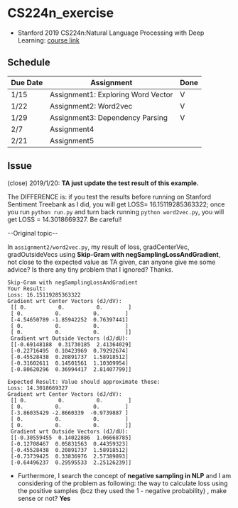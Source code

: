 # CS224n_exercise
- Stanford 2019 CS224n:Natural Language Processing with Deep Learning: [course link](http://web.stanford.edu/class/cs224n/index.html)

## Schedule
| Due Date | Assignment                         | Done |
| :------- | ---------------------------------- | ---- |
| 1/15     | Assignment1: Exploring Word Vector | V    |
| 1/22     | Assignment2: Word2vec              | V    |
| 1/29     | Assignment3: Dependency Parsing    | V    |
| 2/7      | Assignment4                        |      |
| 2/21     | Assignment5                        |      |



## Issue 

(close) 2019/1/20: **TA just update the test result of this example.**

The DIFFERENCE is: if you test the results before running on Stanford Sentiment Treebank as I did, you will get LOSS= 16.15119285363322; once you run `python run.py` and turn back running `python word2vec.py`, you will get LOSS = 14.3018669327. Be careful!

--Original topic--

In `assignment2/word2vec.py`,  my result of loss, gradCenterVec, gradOutsideVecs using **Skip-Gram with negSamplingLossAndGradient**,  not close to the expected value as TA given, can anyone give me some advice? Is there any tiny problem that I ignored?  Thanks.  

```
Skip-Gram with negSamplingLossAndGradient
Your Result:
Loss: 16.15119285363322
Gradient wrt Center Vectors (dJ/dV):
 [[ 0.          0.          0.        ]
 [ 0.          0.          0.        ]
 [-4.54650789 -1.85942252  0.76397441]
 [ 0.          0.          0.        ]
 [ 0.          0.          0.        ]]
 Gradient wrt Outside Vectors (dJ/dU):
 [[-0.69148188  0.31730185  2.41364029]
 [-0.22716495  0.10423969  0.79292674]
 [-0.45528438  0.20891737  1.58918512]
 [-0.31602611  0.14501561  1.10309954]
 [-0.80620296  0.36994417  2.81407799]]

Expected Result: Value should approximate these:
Loss: 14.3018669327
Gradient wrt Center Vectors (dJ/dV):
 [[ 0.          0.          0.        ]
 [ 0.          0.          0.        ]
 [-3.86035429 -2.8660339  -0.9739887 ]
 [ 0.          0.          0.        ]
 [ 0.          0.          0.        ]]
 Gradient wrt Outside Vectors (dJ/dU):
 [[-0.30559455  0.14022886  1.06668785]
 [-0.12708467  0.05831563  0.44359323]
 [-0.45528438  0.20891737  1.58918512]
 [-0.73739425  0.33836976  2.57389893]
 [-0.64496237  0.29595533  2.25126239]]
```

- Furthermore, I search the concept of **negative sampling in NLP** and I am considering of the problem as following: the way to calculate loss using the positive samples (bcz they used the 1 - negative probability) , make sense or not?  **Yes**